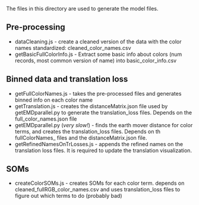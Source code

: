 The files in this directory are used to generate the model files.

## Pre-processing
* dataCleaning.js - create a cleaned version of the data with the color names standardized: cleaned_color_names.csv
* getBasicFullColorInfo.js - Extract some basic info about colors (num records, most common version of name) into basic_color_info.csv

## Binned data and translation loss
* getFullColorNames.js - takes the pre-processed files and generates binned info on each color name
* getTranslation.js - creates the distanceMatrix.json file used by getEMDparallel.py to generate the translation_loss files. Depends on the full_color_names.json file
* getEMDparallel.py (_very slow!_) - finds the earth mover distance for color terms, and creates the translation_loss files. Depends on th fullColorNames_ files and the distanceMatrix.json file.
* getRefinedNamesOnTrLosses.js - appends the refined names on the translation loss files. It is required to update the translation visualization.

## SOMs

* createColorSOMs.js - creates SOMs for each color term. depends on cleaned_fullRGB_color_names.csv and uses translation_loss files to figure out which terms to do (probably bad)

